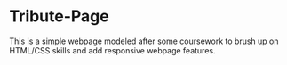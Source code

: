 # Tribute-Page
This is a simple webpage modeled after some coursework to brush up on HTML/CSS skills and add responsive webpage features.
